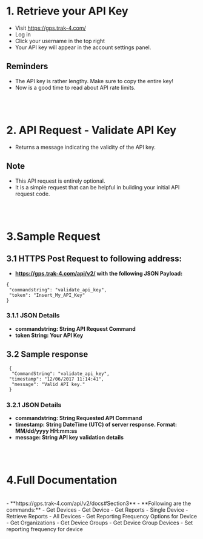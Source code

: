 # 1. Retrieve your API Key

- Visit https://gps.trak-4.com/
- Log in
- Click your username in the top right
- Your API key will appear in the account settings panel.

## Reminders

- The API key is rather lengthy. Make sure to copy the entire key!
- Now is a good time to read about API rate limits.

<br /><br />
# 2. API Request - Validate API Key

- Returns a message indicating the validity of the API key.

## Note

- This API request is entirely optional.
- It is a simple request that can be helpful in building your initial API request code.<br>

<br /><br />

# 3.Sample Request


## 3.1 HTTPS Post Request to following address:
- **https://gps.trak-4.com/api/v2/ with the following JSON Payload:**
```
{
 "commandstring": "validate_api_key",
 "token": "Insert_My_API_Key"
}
```
                            
### 3.1.1 JSON Details
- **commandstring:  String API Request Command**
- **token	String:	 Your API Key**
## 3.2 Sample response
```
 {
  "CommandString": "validate_api_key",
 "timestamp": "12/06/2017 11:14:41",
  "message": "Valid API key."
 }
 ```
### 3.2.1 JSON Details 
- **commandstring:	String	Requested API Command**
- **timestamp:	String	DateTime (UTC) of server response. Format: MM/dd/yyyy HH:mm:ss**
- **message:	String	API key validation details**  

 <br /><br />
# 4.Full Documentation
<br />
- **https://gps.trak-4.com/api/v2/docs#Section3**  
	- **Following are the commands:**
		- Get Devices
		- Get Device
		- Get Reports 
		- Single Device
		- Retrieve Reports
		- All Devices
		- Get Reporting Frequency Options for Device
		- Get Organizations
		- Get Device Groups
		- Get Device Group Devices
		- Set reporting frequency for device


